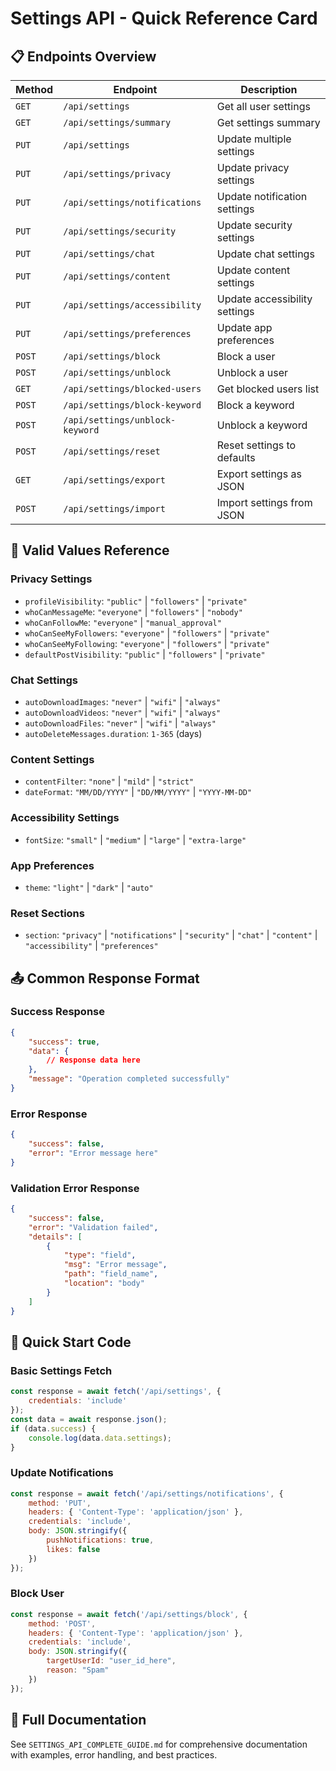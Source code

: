 # Settings API - Quick Reference Card

## 📋 Endpoints Overview

| Method | Endpoint | Description |
|--------|----------|-------------|
| `GET` | `/api/settings` | Get all user settings |
| `GET` | `/api/settings/summary` | Get settings summary |
| `PUT` | `/api/settings` | Update multiple settings |
| `PUT` | `/api/settings/privacy` | Update privacy settings |
| `PUT` | `/api/settings/notifications` | Update notification settings |
| `PUT` | `/api/settings/security` | Update security settings |
| `PUT` | `/api/settings/chat` | Update chat settings |
| `PUT` | `/api/settings/content` | Update content settings |
| `PUT` | `/api/settings/accessibility` | Update accessibility settings |
| `PUT` | `/api/settings/preferences` | Update app preferences |
| `POST` | `/api/settings/block` | Block a user |
| `POST` | `/api/settings/unblock` | Unblock a user |
| `GET` | `/api/settings/blocked-users` | Get blocked users list |
| `POST` | `/api/settings/block-keyword` | Block a keyword |
| `POST` | `/api/settings/unblock-keyword` | Unblock a keyword |
| `POST` | `/api/settings/reset` | Reset settings to defaults |
| `GET` | `/api/settings/export` | Export settings as JSON |
| `POST` | `/api/settings/import` | Import settings from JSON |

## 🔑 Valid Values Reference

### Privacy Settings
- `profileVisibility`: `"public"` | `"followers"` | `"private"`
- `whoCanMessageMe`: `"everyone"` | `"followers"` | `"nobody"`
- `whoCanFollowMe`: `"everyone"` | `"manual_approval"`
- `whoCanSeeMyFollowers`: `"everyone"` | `"followers"` | `"private"`
- `whoCanSeeMyFollowing`: `"everyone"` | `"followers"` | `"private"`
- `defaultPostVisibility`: `"public"` | `"followers"` | `"private"`

### Chat Settings
- `autoDownloadImages`: `"never"` | `"wifi"` | `"always"`
- `autoDownloadVideos`: `"never"` | `"wifi"` | `"always"`
- `autoDownloadFiles`: `"never"` | `"wifi"` | `"always"`
- `autoDeleteMessages.duration`: `1-365` (days)

### Content Settings
- `contentFilter`: `"none"` | `"mild"` | `"strict"`
- `dateFormat`: `"MM/DD/YYYY"` | `"DD/MM/YYYY"` | `"YYYY-MM-DD"`

### Accessibility Settings
- `fontSize`: `"small"` | `"medium"` | `"large"` | `"extra-large"`

### App Preferences
- `theme`: `"light"` | `"dark"` | `"auto"`

### Reset Sections
- `section`: `"privacy"` | `"notifications"` | `"security"` | `"chat"` | `"content"` | `"accessibility"` | `"preferences"`

## 📤 Common Response Format

### Success Response
```json
{
    "success": true,
    "data": {
        // Response data here
    },
    "message": "Operation completed successfully"
}
```

### Error Response
```json
{
    "success": false,
    "error": "Error message here"
}
```

### Validation Error Response
```json
{
    "success": false,
    "error": "Validation failed",
    "details": [
        {
            "type": "field",
            "msg": "Error message",
            "path": "field_name",
            "location": "body"
        }
    ]
}
```

## 🚀 Quick Start Code

### Basic Settings Fetch
```javascript
const response = await fetch('/api/settings', {
    credentials: 'include'
});
const data = await response.json();
if (data.success) {
    console.log(data.data.settings);
}
```

### Update Notifications
```javascript
const response = await fetch('/api/settings/notifications', {
    method: 'PUT',
    headers: { 'Content-Type': 'application/json' },
    credentials: 'include',
    body: JSON.stringify({
        pushNotifications: true,
        likes: false
    })
});
```

### Block User
```javascript
const response = await fetch('/api/settings/block', {
    method: 'POST',
    headers: { 'Content-Type': 'application/json' },
    credentials: 'include',
    body: JSON.stringify({
        targetUserId: "user_id_here",
        reason: "Spam"
    })
});
```

## 🔗 Full Documentation
See `SETTINGS_API_COMPLETE_GUIDE.md` for comprehensive documentation with examples, error handling, and best practices.
